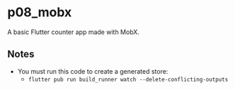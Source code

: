 # p08_mobx

A basic Flutter counter app made with MobX.

## Notes

- You must run this code to create a generated store:
  - `flutter pub run build_runner watch --delete-conflicting-outputs`
